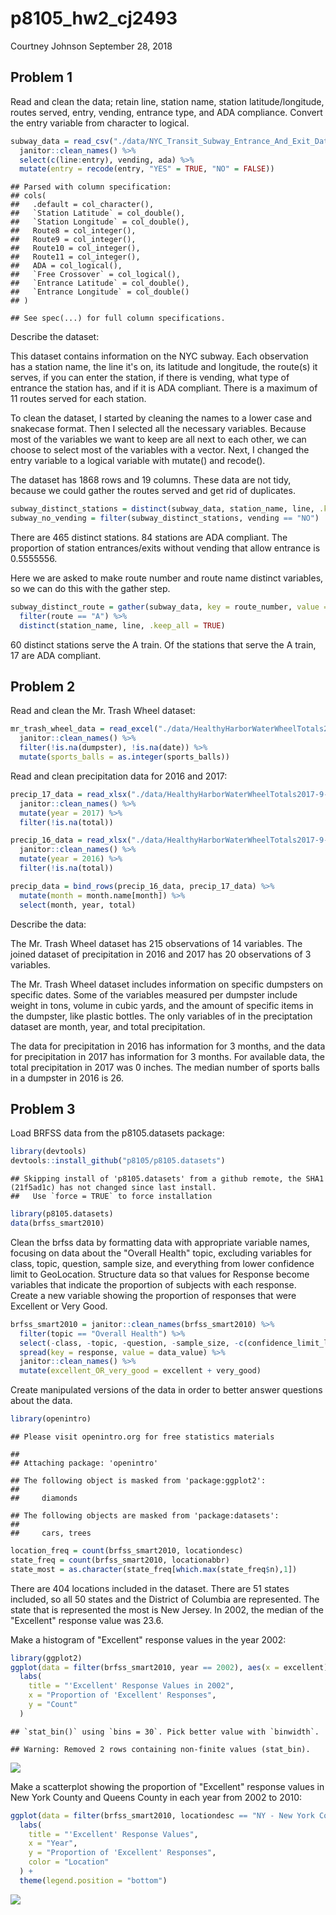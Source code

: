 p8105\_hw2\_cj2493
================
Courtney Johnson
September 28, 2018

Problem 1
---------

Read and clean the data; retain line, station name, station latitude/longitude, routes served, entry, vending, entrance type, and ADA compliance. Convert the entry variable from character to logical.

``` r
subway_data = read_csv("./data/NYC_Transit_Subway_Entrance_And_Exit_Data.csv") %>%
  janitor::clean_names() %>%
  select(c(line:entry), vending, ada) %>%
  mutate(entry = recode(entry, "YES" = TRUE, "NO" = FALSE)) 
```

    ## Parsed with column specification:
    ## cols(
    ##   .default = col_character(),
    ##   `Station Latitude` = col_double(),
    ##   `Station Longitude` = col_double(),
    ##   Route8 = col_integer(),
    ##   Route9 = col_integer(),
    ##   Route10 = col_integer(),
    ##   Route11 = col_integer(),
    ##   ADA = col_logical(),
    ##   `Free Crossover` = col_logical(),
    ##   `Entrance Latitude` = col_double(),
    ##   `Entrance Longitude` = col_double()
    ## )

    ## See spec(...) for full column specifications.

Describe the dataset:

This dataset contains information on the NYC subway. Each observation has a station name, the line it's on, its latitude and longitude, the route(s) it serves, if you can enter the station, if there is vending, what type of entrance the station has, and if it is ADA compliant. There is a maximum of 11 routes served for each station.

To clean the dataset, I started by cleaning the names to a lower case and snakecase format. Then I selected all the necessary variables. Because most of the variables we want to keep are all next to each other, we can choose to select most of the variables with a vector. Next, I changed the entry variable to a logical variable with mutate() and recode().

The dataset has 1868 rows and 19 columns. These data are not tidy, because we could gather the routes served and get rid of duplicates.

``` r
subway_distinct_stations = distinct(subway_data, station_name, line, .keep_all = TRUE)
subway_no_vending = filter(subway_distinct_stations, vending == "NO")
```

There are 465 distinct stations. 84 stations are ADA compliant. The proportion of station entrances/exits without vending that allow entrance is 0.5555556.

Here we are asked to make route number and route name distinct variables, so we can do this with the gather step.

``` r
subway_distinct_route = gather(subway_data, key = route_number, value = route, route1:route11) %>%
  filter(route == "A") %>%
  distinct(station_name, line, .keep_all = TRUE) 
```

60 distinct stations serve the A train. Of the stations that serve the A train, 17 are ADA compliant.

Problem 2
---------

Read and clean the Mr. Trash Wheel dataset:

``` r
mr_trash_wheel_data = read_excel("./data/HealthyHarborWaterWheelTotals2017-9-26.xlsx", sheet = "Mr. Trash Wheel", range = cell_cols("A:N")) %>%
  janitor::clean_names() %>%
  filter(!is.na(dumpster), !is.na(date)) %>%
  mutate(sports_balls = as.integer(sports_balls))
```

Read and clean precipitation data for 2016 and 2017:

``` r
precip_17_data = read_xlsx("./data/HealthyHarborWaterWheelTotals2017-9-26.xlsx", sheet  = "2017 Precipitation", range = "A2:B14", col_names = TRUE) %>%
  janitor::clean_names() %>%
  mutate(year = 2017) %>%
  filter(!is.na(total))

precip_16_data = read_xlsx("./data/HealthyHarborWaterWheelTotals2017-9-26.xlsx", sheet  = "2016 Precipitation", range = "A2:B14", col_names = TRUE) %>%
  janitor::clean_names() %>%
  mutate(year = 2016) %>%
  filter(!is.na(total))

precip_data = bind_rows(precip_16_data, precip_17_data) %>%
  mutate(month = month.name[month]) %>%
  select(month, year, total)
```

Describe the data:

The Mr. Trash Wheel dataset has 215 observations of 14 variables. The joined dataset of precipitation in 2016 and 2017 has 20 observations of 3 variables.

The Mr. Trash Wheel dataset includes information on specific dumpsters on specific dates. Some of the variables measured per dumpster include weight in tons, volume in cubic yards, and the amount of specific items in the dumpster, like plastic bottles. The only variables of in the preciptation dataset are month, year, and total precipitation.

The data for precipitation in 2016 has information for 3 months, and the data for precipitation in 2017 has information for 3 months. For available data, the total precipitation in 2017 was 0 inches. The median number of sports balls in a dumpster in 2016 is 26.

Problem 3
---------

Load BRFSS data from the p8105.datasets package:

``` r
library(devtools)
devtools::install_github("p8105/p8105.datasets")
```

    ## Skipping install of 'p8105.datasets' from a github remote, the SHA1 (21f5ad1c) has not changed since last install.
    ##   Use `force = TRUE` to force installation

``` r
library(p8105.datasets)
data(brfss_smart2010)
```

Clean the brfss data by formatting data with appropriate variable names, focusing on data about the "Overall Health" topic, excluding variables for class, topic, question, sample size, and everything from lower confidence limit to GeoLocation. Structure data so that values for Response become variables that indicate the proportion of subjects with each response. Create a new variable showing the proportion of responses that were Excellent or Very Good.

``` r
brfss_smart2010 = janitor::clean_names(brfss_smart2010) %>%
  filter(topic == "Overall Health") %>%
  select(-class, -topic, -question, -sample_size, -c(confidence_limit_low:geo_location)) %>%
  spread(key = response, value = data_value) %>%
  janitor::clean_names() %>%
  mutate(excellent_OR_very_good = excellent + very_good)
```

Create manipulated versions of the data in order to better answer questions about the data.

``` r
library(openintro)
```

    ## Please visit openintro.org for free statistics materials

    ## 
    ## Attaching package: 'openintro'

    ## The following object is masked from 'package:ggplot2':
    ## 
    ##     diamonds

    ## The following objects are masked from 'package:datasets':
    ## 
    ##     cars, trees

``` r
location_freq = count(brfss_smart2010, locationdesc)
state_freq = count(brfss_smart2010, locationabbr)
state_most = as.character(state_freq[which.max(state_freq$n),1])
```

There are 404 locations included in the dataset. There are 51 states included, so all 50 states and the District of Columbia are represented. The state that is represented the most is New Jersey. In 2002, the median of the "Excellent" response value was 23.6.

Make a histogram of "Excellent" response values in the year 2002:

``` r
library(ggplot2)
ggplot(data = filter(brfss_smart2010, year == 2002), aes(x = excellent)) + geom_histogram() + 
  labs(
    title = "'Excellent' Response Values in 2002",
    x = "Proportion of 'Excellent' Responses",
    y = "Count"
  )
```

    ## `stat_bin()` using `bins = 30`. Pick better value with `binwidth`.

    ## Warning: Removed 2 rows containing non-finite values (stat_bin).

![](p8105_hw2_cj2493_files/figure-markdown_github/excellent_histogram-1.png)

Make a scatterplot showing the proportion of "Excellent" response values in New York County and Queens County in each year from 2002 to 2010:

``` r
ggplot(data = filter(brfss_smart2010, locationdesc == "NY - New York County" | locationdesc == "NY - Queens County"), aes(x = year, y = excellent, color = locationdesc)) + geom_point() +
  labs(
    title = "'Excellent' Response Values",
    x = "Year",
    y = "Proportion of 'Excellent' Responses",
    color = "Location"
  ) +
  theme(legend.position = "bottom")
```

![](p8105_hw2_cj2493_files/figure-markdown_github/excellent_scatterplot-1.png)
